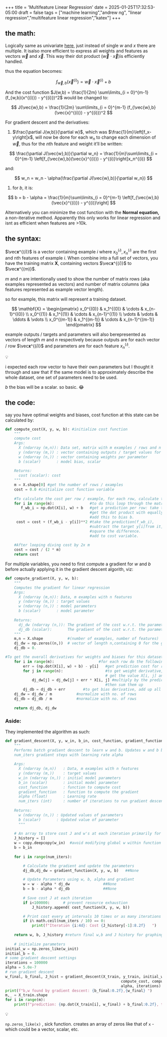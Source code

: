 +++
title = 'Multifeature Linear Regression'
date = 2025-01-25T17:32:53-05:00
draft = false
tags = ["machine learning","andrew ng", "linear regression","multifeature linear regression","katex"]
+++
## **the math:**

Logically same as univariate [here](https://soajagbe.xyz/blog/week2-2025/),  just instead of single $w$ and $x$ there are multiple. It isalso more efficient to express all weights and features as vectors  $\vec{w}$ and $\vec{x}$. This way their dot product ($\vec{w}$ $\cdot$ $\vec{x}$)is efficiently handled. 

thus the equation becomes: 

$$
f_{\vec{w},b}(\vec{x}^{(i)}) = \vec w\cdot \vec{x}^{(i)} + b
$$

And the cost function $J(w,b) = \frac{1}{2m} \sum\limits_{i = 0}^{m-1} (f_{w,b}(x^{(i)}) - y^{(i)})^2$  would be changed to:

$$
J(\vec{w},b) = \frac{1}{2m} \sum\limits_{i = 0}^{m-1} (f_{\vec{w},b}(\vec{x}^{(i)}) - y^{(i)})^2
$$

For gradient descent and the derivatives:

1. $\frac{\partial J(w,b)}{\partial w}$, which was $\frac{1}{m}\left[f_x-y\right]x$, will now be done for each $w_n$ to change each dimension of $\vec{w}$, thus for the $n$th feature and weight it’ll be written:

$$
\frac{\partial J(\vec{w},b)}{\partial w_n} = \frac{1}{m}\sum\limits_{i = 0}^{m-1} \left[f_{\vec{w},b}(\vec{x}^{(i)}) - y^{(i)}\right]x_n^{(i)}
$$

and:

$$
w_n = w_n - \alpha(\frac{\partial J(\vec{w},b)}{\partial w_n})
$$

1. for $b$, it is:

$$
b = b - \alpha  = \frac{1}{m}\sum\limits_{i = 0}^{m-1} \left[f_{\vec{w},b}(\vec{x}^{(i)}) - y^{(i)}\right]
$$

Alternatively you can minimize the cost function with the **Normal equation,** a non-iterative method. Apparently this only works for linear regression and isnt as efficient when features are >10k. 

## **the syntax:**

$\vec𝐱^{(𝑖)}$ is a vector containing example $i$ where $x_0^{(𝑖)}, x_n^{(𝑖)}$ are the first and nth features of example $i$. When combine into a full set of vectors, you have the training matrix $\mathbf{X}$, containing vectors  $\vec𝐱^{(𝑖)}$ to $\vec𝐱^{(m)}$.

$m$ and $n$ are intentionally used to show the number of matrix rows (aka examples represented as vectors) and number of matrix columns (aka features represented as example vector length).

so for example, this matrix will represent a training dataset.

$$
\mathbf{X} =
\begin{pmatrix}
x_0^{(0)} & x_1^{(0)} & \cdots & x_{n-1}^{(0)} \\
x_0^{(1)} & x_1^{(1)} & \cdots & x_{n-1}^{(1)} \\
\vdots & \vdots & \ddots & \vdots \\
x_0^{(m-1)} & x_1^{(m-1)} & \cdots & x_{n-1}^{(m-1)}
\end{pmatrix}
$$

example outputs / targets and parameters will also berepresented as vectors of length $m$ and $n$  respectively because outputs are for each vector / row $\vec𝐱^{(𝑖)}$ and parameters are for each feature $x_n^{(𝑖)}$. 

<aside>
💡

i expected each row vector to have their own parameters but  I thought it through and saw that if the same model is to approximately describe the whole dataset, one set of parameters need to be used. 

</aside>

$b$ the bias will be a scalar. so basic. 😂

## **the code:**

say you have optimal weights and biases, cost function at this state can be calculated by:

```python
def compute_cost(X, y, w, b): #initialize cost function 
    """
    compute cost
    Args:
      X (ndarray (m,n)): Data set, matrix with m examples / rows and n features / columns
      y (ndarray (m,)) : vector containing outputs / target values for each row
      w (ndarray (n,)) : vector containing weights per parameter
      b (scalar)       : model bias, scalar
      
    Returns:
      cost (scalar): cost
    """
    m = X.shape[0] #get the number of rows / examples
    cost = 0.0 #initialize cost function variable
    
    #To calculate the cost per row / example, for each row, calculate the prediction and sum them all.
    for i in range(m):                #to do this loop through the matrix rows:                       
       f_wb_i = np.dot(X[i], w) + b   #get a prediction per row: take the row vector X[i] and 
                                      #get the dot product with equally long weight vector w, then, 
                                      #add this to bias b.  
     cost = cost + (f_wb_i - y[i])**2 #take the prediction(f_wb_i),
                                      #subtract the target y[i]from it,
                                      #square the difference.  
                                      #add to cost variable.                                       
    
    #After looping diving cost by 2x m
    cost = cost / (2 * m)                       
    return cost
```

For multiple variables, you need to first compute a gradient for $w$ and $b$ before actually applying it in the gradient descent algorith, viz:

```python
def compute_gradient(X, y, w, b): 
    """
    Computes the gradient for linear regression 
    Args:
      X (ndarray (m,n)): Data, m examples with n features
      y (ndarray (m,)) : target values
      w (ndarray (n,)) : model parameters  
      b (scalar)       : model parameter
      
    Returns:
      dj_dw (ndarray (n,)): The gradient of the cost w.r.t. the parameters w. 
      dj_db (scalar):       The gradient of the cost w.r.t. the parameter b. 
    """
    m,n = X.shape           #(number of examples, number of features)
    dj_dw = np.zeros((n,))  # vector of length n,containing 0 for the gradient of each feature weight
    dj_db = 0.

#To get the overall derivatives for weights and biases for this dataset:
    for i in range(m):                    #for each row do the following:         
        err = (np.dot(X[i], w) + b) - y[i]   #get prediction cost for row / example X[i]
        for j in range(n):                   #to get weight derivative, for each feature 
                                             # get the value X[i, j] and 
            dj_dw[j] = dj_dw[j] + err * X[i, j] #multiply by the prediction cost for the row / example
                                             #then sum them up
        dj_db = dj_db + err        #to get bias derivative, add up all cost errors for each row.                
    dj_dw = dj_dw / m           #normalize with no. of rows                     
    dj_db = dj_db / m           #normalize with no. of rows                     
        
    return dj_db, dj_dw
```

### Aside:

They implemented the algorithm as such:

```python
def gradient_descent(X, y, w_in, b_in, cost_function, gradient_function, alpha, num_iters): 
    """
    Performs batch gradient descent to learn w and b. Updates w and b by taking 
    num_iters gradient steps with learning rate alpha
    
    Args:
      X (ndarray (m,n))   : Data, m examples with n features
      y (ndarray (m,))    : target values
      w_in (ndarray (n,)) : initial model parameters  
      b_in (scalar)       : initial model parameter
      cost_function       : function to compute cost
      gradient_function   : function to compute the gradient
      alpha (float)       : Learning rate
      num_iters (int)     : number of iterations to run gradient descent
      
    Returns:
      w (ndarray (n,)) : Updated values of parameters 
      b (scalar)       : Updated value of parameter 
      """
    
    # An array to store cost J and w's at each iteration primarily for graphing later
    J_history = []
    w = copy.deepcopy(w_in)  #avoid modifying global w within function
    b = b_in
    
    for i in range(num_iters):

        # Calculate the gradient and update the parameters
        dj_db,dj_dw = gradient_function(X, y, w, b)   ##None

        # Update Parameters using w, b, alpha and gradient
        w = w - alpha * dj_dw               ##None
        b = b - alpha * dj_db               ##None
      
        # Save cost J at each iteration
        if i<100000:      # prevent resource exhaustion 
            J_history.append( cost_function(X, y, w, b))

        # Print cost every at intervals 10 times or as many iterations if < 10
        if i% math.ceil(num_iters / 10) == 0:
            print(f"Iteration {i:4d}: Cost {J_history[-1]:8.2f}   ")
        
    return w, b, J_history #return final w,b and J history for graphing
    
    # initialize parameters
initial_w = np.zeros_like(w_init)
initial_b = 0.
# some gradient descent settings
iterations = 100000
alpha = 5.0e-7
# run gradient descent 
w_final, b_final, J_hist = gradient_descent(X_train, y_train, initial_w, initial_b,
                                                    compute_cost, compute_gradient, 
                                                    alpha, iterations)
print(f"b,w found by gradient descent: {b_final:0.2f},{w_final} ")
m,_ = X_train.shape
for i in range(m):
    print(f"prediction: {np.dot(X_train[i], w_final) + b_final:0.2f}, target value: {y_train[i]}")
```

<aside>
💡

`np.zeros_like(x)` , sick function. creates an array of zeros like that of `x`  - which could be a vector, scalar, etc.

</aside>